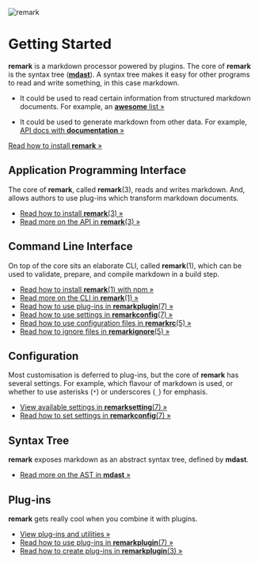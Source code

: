 ![remark](https://cdn.rawgit.com/wooorm/remark/master/logo.svg)

# Getting Started

**remark** is a markdown processor powered by plugins. The core of **remark**
is the syntax tree ([**mdast**](https://github.com/wooorm/mdast)). A syntax
tree makes it easy for other programs to read and write something, in this
case markdown.

*   It could be used to read certain information from structured markdown
    documents. For example, an [**awesome** list
    »](https://github.com/sindresorhus/awesome/issues/427#issuecomment-160111301)

*   It could be used to generate markdown from other data. For example,
    [API docs with **documentation**
    »](https://github.com/documentationjs/documentation)

[Read how to install **remark** »](https://github.com/wooorm/remark/blob/master/doc/installation.md)

## Application Programming Interface

The core of **remark**, called **remark**(3), reads and writes markdown. And,
allows authors to use plug-ins which transform markdown documents.

*   [Read how to install **remark**(3) »](https://github.com/wooorm/remark/blob/master/doc/installation.md)
*   [Read more on the API in **remark**(3) »](https://github.com/wooorm/remark/blob/master/doc/remark.3.md)

## Command Line Interface

On top of the core sits an elaborate CLI, called **remark**(1), which can be
used to validate, prepare, and compile markdown in a build step.

*   [Read how to install **remark**(1) with npm »](https://github.com/wooorm/remark/blob/master/doc/installation.md#npm)
*   [Read more on the CLI in **remark**(1) »](https://github.com/wooorm/remark/blob/master/doc/remark.1.md)
*   [Read how to use plug-ins in  **remarkplugin**(7) »](https://github.com/wooorm/remark/blob/master/doc/remarkplugin.7.md#command-line-usage)
*   [Read how to use settings in **remarkconfig**(7) »](https://github.com/wooorm/remark/blob/master/doc/remarkconfig.7.md#command-line-settings)
*   [Read how to use configuration files in **remarkrc**(5) »](https://github.com/wooorm/remark/blob/master/doc/remarkrc.5.md)
*   [Read how to ignore files in **remarkignore**(5) »](https://github.com/wooorm/remark/blob/master/doc/remarkignore.5.md)

## Configuration

Most customisation is deferred to plug-ins, but the core of **remark** has
several settings. For example, which flavour of markdown is used, or whether
to use asterisks (`*`) or underscores (`_`) for emphasis.

*   [View available settings in **remarksetting**(7) »](https://github.com/wooorm/remark/blob/master/doc/remarksetting.7.md)
*   [Read how to set settings in **remarkconfig**(7) »](https://github.com/wooorm/remark/blob/master/doc/remarkconfig.7.md)

## Syntax Tree

**remark** exposes markdown as an abstract syntax tree, defined by
**mdast**.

*   [Read more on the AST in **mdast** »](https://github.com/wooorm/mdast)

## Plug-ins

**remark** gets really cool when you combine it with plugins.

*   [View plug-ins and utilities »](https://github.com/wooorm/remark/blob/master/doc/plugins.md)
*   [Read how to use plug-ins in  **remarkplugin**(7) »](https://github.com/wooorm/remark/blob/master/doc/remarkplugin.7.md)
*   [Read how to create plug-ins in **remarkplugin**(3) »](https://github.com/wooorm/remark/blob/master/doc/remarkplugin.3.md)
